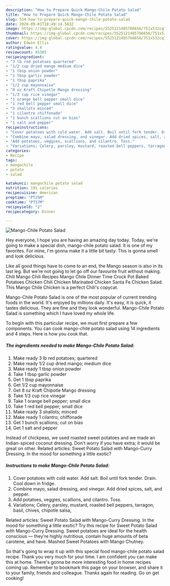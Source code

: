 ```yaml
---
description: "How to Prepare Quick Mango-Chile Potato Salad"
title: "How to Prepare Quick Mango-Chile Potato Salad"
slug: 554-how-to-prepare-quick-mango-chile-potato-salad
date: 2020-09-01T18:49:14.583Z
image: https://img-global.cpcdn.com/recipes/5525121485766656/751x532cq70/mango-chile-potato-salad-recipe-main-photo.jpg
thumbnail: https://img-global.cpcdn.com/recipes/5525121485766656/751x532cq70/mango-chile-potato-salad-recipe-main-photo.jpg
cover: https://img-global.cpcdn.com/recipes/5525121485766656/751x532cq70/mango-chile-potato-salad-recipe-main-photo.jpg
author: Edwin Ellis
ratingvalue: 4.4
reviewcount: 45305
recipeingredient:
- "3 lb red potatoes quartered"
- "1/2 cup dried mango medium dice"
- "1 tbsp onion powder"
- "1 tbsp garlic powder"
- "1 tbsp paprika"
- "1/2 cup mayonnaise"
- "8 oz Kraft Chipotle Mango dressing"
- "1/3 cup rice vinegar"
- "1 orange bell pepper small dice"
- "1 red bell pepper small dice"
- "3 shallots minced"
- "1 cilantro chiffonade"
- "1 bunch scallions cut on bias"
- "1 salt and pepper"
recipeinstructions:
- "Cover potatoes with cold water. Add salt. Boil until fork tender. Drain. Cool down in fridge."
- "Combine mayo, salad dressing, and vinegar. Add dried spices, salt, and pepper."
- "Add potatoes, veggies, scallions, and cilantro. Toss."
- "Variations; Celery, parsley, mustard, roasted bell peppers, tarragon, basil, chives, chipotle salsa,"
categories:
- Recipe
tags:
- mangochile
- potato
- salad

katakunci: mangochile potato salad 
nutrition: 191 calories
recipecuisine: American
preptime: "PT25M"
cooktime: "PT37M"
recipeyield: "2"
recipecategory: Dinner

---
```



![Mango-Chile Potato Salad](https://img-global.cpcdn.com/recipes/5525121485766656/751x532cq70/mango-chile-potato-salad-recipe-main-photo.jpg)

Hey everyone, I hope you are having an amazing day today. Today, we're going to make a special dish, mango-chile potato salad. It is one of my favorites. For mine, I'm gonna make it a little bit tasty. This is gonna smell and look delicious.

Like all good things have to come to an end, the Mango season is also in its last leg. But we&#39;re not going to let go off our favourite fruit without making. Chili Mango Chili Recipes Mango Chile Dinner Time Crock Pot Baked Potatoes Chicken Chili Chicken Marinated Chicken Santa Fe Chicken Salad. This Mango Chile Chicken is a perfect Chili&#39;s copycat.

Mango-Chile Potato Salad is one of the most popular of current trending foods in the world. It's enjoyed by millions daily. It's easy, it is quick, it tastes delicious. They are fine and they look wonderful. Mango-Chile Potato Salad is something which I have loved my whole life.


To begin with this particular recipe, we must first prepare a few components. You can cook mango-chile potato salad using 14 ingredients and 4 steps. Here is how you cook that.

<!--inarticleads1-->

##### The ingredients needed to make Mango-Chile Potato Salad:

1. Make ready 3 lb red potatoes; quartered
1. Make ready 1/2 cup dried mango; medium dice
1. Make ready 1 tbsp onion powder
1. Take 1 tbsp garlic powder
1. Get 1 tbsp paprika
1. Get 1/2 cup mayonnaise
1. Get 8 oz Kraft Chipotle Mango dressing
1. Take 1/3 cup rice vinegar
1. Take 1 orange bell pepper; small dice
1. Take 1 red bell pepper; small dice
1. Make ready 3 shallots; minced
1. Make ready 1 cilantro; chiffonade
1. Get 1 bunch scallions; cut on bias
1. Get 1 salt and pepper


Instead of chickpeas, we used roasted sweet potatoes and we made an Indian-spiced coconut dressing. Don&#39;t worry if you have extra; it would be great on other. Related articles: Sweet Potato Salad with Mango-Curry Dressing. In the mood for something a little exotic? 

<!--inarticleads2-->

##### Instructions to make Mango-Chile Potato Salad:

1. Cover potatoes with cold water. Add salt. Boil until fork tender. Drain. Cool down in fridge.
1. Combine mayo, salad dressing, and vinegar. Add dried spices, salt, and pepper.
1. Add potatoes, veggies, scallions, and cilantro. Toss.
1. Variations; Celery, parsley, mustard, roasted bell peppers, tarragon, basil, chives, chipotle salsa,


Related articles: Sweet Potato Salad with Mango-Curry Dressing. In the mood for something a little exotic? Try this recipe for Sweet Potato Salad with Mango-Curry Dressing. Sweet potatoes are ideal for the health conscious — they&#39;re highly nutritious, contain huge amounts of beta carotene, and have. Mashed Sweet Potatoes with Mango Chutney. 

So that's going to wrap it up with this special food mango-chile potato salad recipe. Thank you very much for your time. I am confident you can make this at home. There's gonna be more interesting food in home recipes coming up. Remember to bookmark this page on your browser, and share it to your family, friends and colleague. Thanks again for reading. Go on get cooking!
